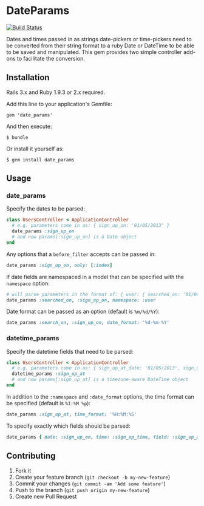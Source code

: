 # DateParams

[![Build Status](https://travis-ci.org/LessonPlanet/date_params.png)](https://travis-ci.org/LessonPlanet/date_params)

Dates and times passed in as strings date-pickers or time-pickers need to be
converted from their string format to a ruby Date or DateTime to be able to be saved
and manipulated. This gem provides two simple controller add-ons to
facilitate the conversion.

## Installation

Rails 3.x and Ruby 1.9.3 or 2.x required.

Add this line to your application's Gemfile:

    gem 'date_params'

And then execute:

    $ bundle

Or install it yourself as:

    $ gem install date_params

## Usage

### date_params

Specify the dates to be parsed:
```ruby
class UsersController < ApplicationController
  # e.g. parameters come in as: { sign_up_on: '01/05/2013' }
  date_params :sign_up_on
  # and now params[:sign_up_on] is a Date object
end
```

Any options that a `before_filter` accepts can be passed in:
```ruby
date_params :sign_up_on, only: [:index]
```

If date fields are namespaced in a model that can be specified with the
`namespace` option:
```ruby
# will parse parameters in the format of: { user: { searched_on: '01/04/2013', sign_up_on: '04/03/2013' } }
date_params :searched_on, :sign_up_on, namespace: :user
```

Date format can be passed as an option (default is `%m/%d/%Y`):
```ruby
date_params :search_on, :sign_up_on, date_format: '%d-%m-%Y'
```

### datetime_params

Specify the datetime fields that need to be parsed:
```ruby
class UsersController < ApplicationController
  # e.g. parameters come in as: { sign_up_at_date: '01/05/2013', sign_up_at_time: '7:30 pm' }
  datetime_params :sign_up_at
  # and now params[:sign_up_at] is a timezone-aware DateTime object
end
```

In addition to the `:namespace` and `:date_format` options, the time format can be specified
(default is `%I:%M %p`):
```ruby
date_params :sign_up_at, time_format: '%H:%M:%S'
```

To specify exactly which fields should be parsed:
```ruby
date_params { date: :sign_up_on, time: :sign_up_time, field: :sign_up_at }, only: :create
```

## Contributing

1. Fork it
2. Create your feature branch (`git checkout -b my-new-feature`)
3. Commit your changes (`git commit -am 'Add some feature'`)
4. Push to the branch (`git push origin my-new-feature`)
5. Create new Pull Request
